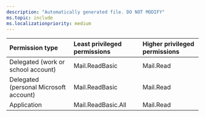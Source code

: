 ```yaml
---
description: "Automatically generated file. DO NOT MODIFY"
ms.topic: include
ms.localizationpriority: medium
---
```


|Permission type|Least privileged permissions|Higher privileged permissions|
|:---|:---|:---|
|Delegated (work or school account)|Mail.ReadBasic|Mail.Read|
|Delegated (personal Microsoft account)|Mail.ReadBasic|Mail.Read|
|Application|Mail.ReadBasic.All|Mail.Read|

